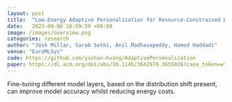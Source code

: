 ```yaml
---
layout: post
title:  "Low-Energy Adaptive Personalization for Resource-Constrained Devices"
date:   2023-09-06 16:59:59 +00:00
image: /images/overview.png
categories: research
author: "Josh Millar, Sarab Sethi, Anil Madhavapeddy, Hamed Haddadi"
venue: "EuroMLSys"
code: https://github.com/yushan-huang/AdaptivePersonalization
paper: https://dl.acm.org/doi/abs/10.1145/3642970.3655826?casa_token=wt9QpHMRsrEAAAAA%3AP5iM6vJ1Oi-q-loBEEJSmkcRj9B2h-CqXJW99vZ2lGAcNm5JFh1Vn6pcbjRzh_XfdLVTDEmgWACWzQ
---
```

Fine-tuning different model layers, based on the distribution shift present, can improve model accuracy whilst reducing energy costs.